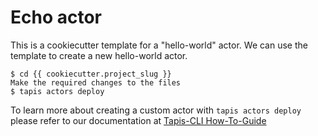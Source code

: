 Echo actor
==========

This is a cookiecutter template for a "hello-world" actor.
We can use the template to create a new hello-world actor.  


    $ cd {{ cookiecutter.project_slug }}
    Make the required changes to the files
    $ tapis actors deploy  


To learn more about creating a custom actor with ``tapis actors deploy`` please refer to our documentation at [Tapis-CLI How-To-Guide](https://tapis-cli-how-to-guide.readthedocs.io/en/latest/actors/create_a_custom_actor.html)
